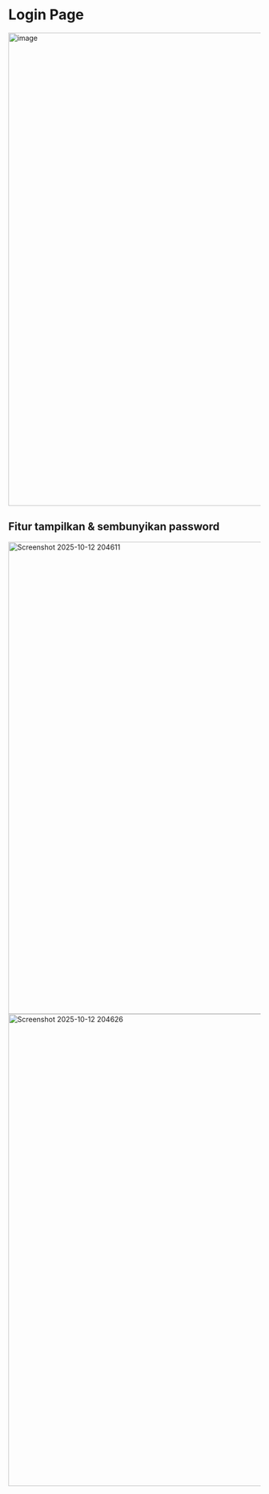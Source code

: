 # Login Page

<img width="1919" height="945" alt="image" src="https://github.com/user-attachments/assets/4af9d0bf-7027-44ec-b692-745f3141851f" />

## Fitur tampilkan & sembunyikan password

<img width="1919" height="943" alt="Screenshot 2025-10-12 204611" src="https://github.com/user-attachments/assets/4e15efc1-121c-4298-9ac8-731a28ee6ccb" />
<img width="1919" height="943" alt="Screenshot 2025-10-12 204626" src="https://github.com/user-attachments/assets/27bf4111-c1e4-4f70-ae7d-dfd0966ab04e" />
